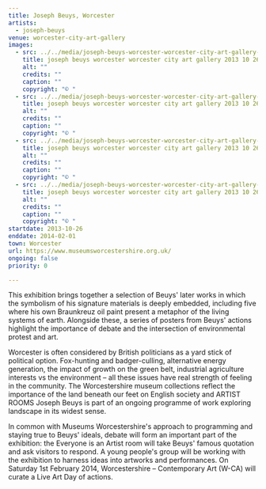 ```yaml
---
title: Joseph Beuys, Worcester
artists:
  - joseph-beuys
venue: worcester-city-art-gallery
images:
  - src: ../../media/joseph-beuys-worcester-worcester-city-art-gallery-2013-10-26-0.webp
    title: joseph beuys worcester worcester city art gallery 2013 10 26 0
    alt: ""
    credits: ""
    caption: ""
    copyright: "© "
  - src: ../../media/joseph-beuys-worcester-worcester-city-art-gallery-2013-10-26-1.webp
    title: joseph beuys worcester worcester city art gallery 2013 10 26 1
    alt: ""
    credits: ""
    caption: ""
    copyright: "© "
  - src: ../../media/joseph-beuys-worcester-worcester-city-art-gallery-2013-10-26-2.webp
    title: joseph beuys worcester worcester city art gallery 2013 10 26 2
    alt: ""
    credits: ""
    caption: ""
    copyright: "© "
  - src: ../../media/joseph-beuys-worcester-worcester-city-art-gallery-2013-10-26-3.webp
    title: joseph beuys worcester worcester city art gallery 2013 10 26 3
    alt: ""
    credits: ""
    caption: ""
    copyright: "© "
startdate: 2013-10-26
enddate: 2014-02-01
town: Worcester
url: https://www.museumsworcestershire.org.uk/
ongoing: false
priority: 0

---
```


This exhibition brings together a selection of Beuys' later works in which the symbolism of his signature materials is deeply embedded, including five where his own Braunkreuz oil paint present a metaphor of the living systems of earth. Alongside these, a series of posters from Beuys' actions highlight the importance of debate and the intersection of environmental protest and art.

Worcester is often considered by British politicians as a yard stick of political option. Fox-hunting and badger-culling, alternative energy generation, the impact of growth on the green belt, industrial agriculture interests vs the environment – all these issues have real strength of feeling in the community. The Worcestershire museum collections reflect the importance of the land beneath our feet on English society and ARTIST ROOMS Joseph Beuys is part of an ongoing programme of work exploring landscape in its widest sense.

In common with Museums Worcestershire's approach to programming and staying true to Beuys' ideals, debate will form an important part of the exhibition: the Everyone is an Artist room will take Beuys' famous quotation and ask visitors to respond. A young people's group will be working with the exhibition to harness ideas into artworks and performances. On Saturday 1st February 2014, Worcestershire – Contemporary Art (W-CA) will curate a Live Art Day of actions.